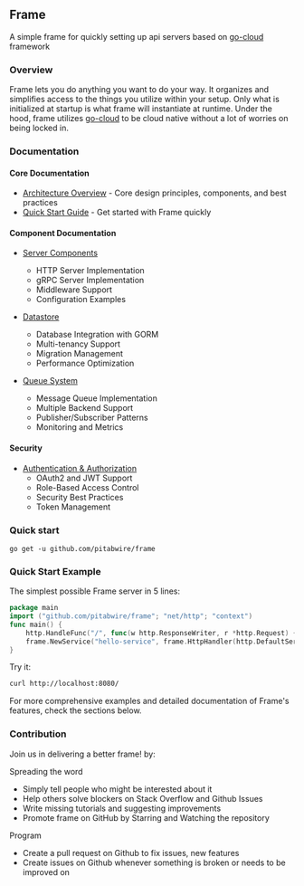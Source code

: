 ## Frame

A simple frame for quickly setting up api servers based on [go-cloud](https://github.com/google/go-cloud) framework

### Overview

Frame lets you do anything you want to do your way. It organizes and simplifies access to the things 
you utilize within your setup. Only what is initialized at startup is what frame will instantiate at runtime.
Under the hood, frame utilizes [go-cloud](https://github.com/google/go-cloud) to be cloud native without a lot of worries on being locked in.

### Documentation

#### Core Documentation
- [Architecture Overview](architecture.md) - Core design principles, components, and best practices
- [Quick Start Guide](components/index.md) - Get started with Frame quickly

#### Component Documentation
- [Server Components](components/server_detailed.md)
  - HTTP Server Implementation
  - gRPC Server Implementation
  - Middleware Support
  - Configuration Examples

- [Datastore](components/datastore_detailed.md)
  - Database Integration with GORM
  - Multi-tenancy Support
  - Migration Management
  - Performance Optimization

- [Queue System](components/queue_detailed.md)
  - Message Queue Implementation
  - Multiple Backend Support
  - Publisher/Subscriber Patterns
  - Monitoring and Metrics

#### Security
- [Authentication & Authorization](security/authentication_authorization.md)
  - OAuth2 and JWT Support
  - Role-Based Access Control
  - Security Best Practices
  - Token Management

### Quick start
```
go get -u github.com/pitabwire/frame
```

### Quick Start Example

The simplest possible Frame server in 5 lines:

```go
package main
import ("github.com/pitabwire/frame"; "net/http"; "context")
func main() {
    http.HandleFunc("/", func(w http.ResponseWriter, r *http.Request) { w.Write([]byte("Hello!")) })
    frame.NewService("hello-service", frame.HttpHandler(http.DefaultServeMux)).Run(context.Background(), ":8080")
}
```

Try it:
```bash
curl http://localhost:8080/
```

For more comprehensive examples and detailed documentation of Frame's features, check the sections below.

### Contribution

Join us in delivering a better frame! by:

Spreading the word
   - Simply tell people who might be interested about it
   - Help others solve blockers on Stack Overflow and Github Issues
   - Write missing tutorials and suggesting improvements
   - Promote frame on GitHub by Starring and Watching the repository

Program
   - Create a pull request on Github to fix issues, new features
   - Create issues on Github whenever something is broken or needs to be improved on
